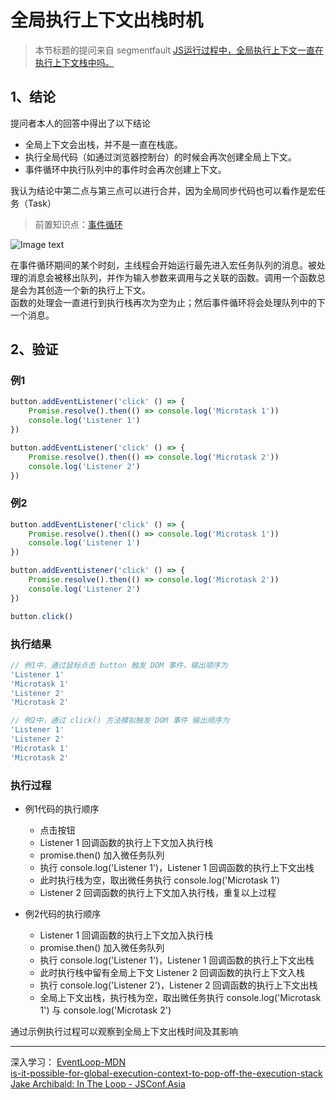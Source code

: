 # 全局执行上下文出栈时机

> 本节标题的提问来自 segmentfault [JS运行过程中，全局执行上下文一直在执行上下文栈中吗。](https://segmentfault.com/q/1010000015608763)  

## 1、结论
提问者本人的回答中得出了以下结论
- 全局上下文会出栈，并不是一直在栈底。
- 执行全局代码（如通过浏览器控制台）的时候会再次创建全局上下文。
- 事件循环中执行队列中的事件时会再次创建上下文。

我认为结论中第二点与第三点可以进行合并，因为全局同步代码也可以看作是宏任务（Task）

> 前置知识点：[事件循环](/base/浏览器/事件循环)  

![Image text](/浏览器/16740fa4cd9c6937.webp)

在事件循环期间的某个时刻，主线程会开始运行最先进入宏任务队列的消息。被处理的消息会被移出队列，并作为输入参数来调用与之关联的函数。调用一个函数总是会为其创造一个新的执行上下文。  
函数的处理会一直进行到执行栈再次为空为止；然后事件循环将会处理队列中的下一个消息。

## 2、验证

### 例1
```javascript
button.addEventListener('click' () => {
	Promise.resolve().then(() => console.log('Microtask 1'))
	console.log('Listener 1')
})

button.addEventListener('click' () => {
	Promise.resolve().then(() => console.log('Microtask 2'))
	console.log('Listener 2')
})
```

### 例2
```javascript
button.addEventListener('click' () => {
	Promise.resolve().then(() => console.log('Microtask 1'))
	console.log('Listener 1')
})

button.addEventListener('click' () => {
	Promise.resolve().then(() => console.log('Microtask 2'))
	console.log('Listener 2')
})

button.click()
```

### 执行结果
```javascript
// 例1中，通过鼠标点击 button 触发 DOM 事件，输出顺序为
'Listener 1' 
'Microtask 1'
'Listener 2'
'Microtask 2'

// 例2中，通过 click() 方法模拟触发 DOM 事件 输出顺序为
'Listener 1'
'Listener 2'
'Microtask 1'
'Microtask 2'
```
### 执行过程
- 例1代码的执行顺序
	- 点击按钮
	- Listener 1 回调函数的执行上下文加入执行栈
	- promise.then() 加入微任务队列
	- 执行 console.log('Listener 1')，Listener 1 回调函数的执行上下文出栈
	- 此时执行栈为空，取出微任务执行 console.log('Microtask 1')
	- Listener 2 回调函数的执行上下文加入执行栈，重复以上过程
	
- 例2代码的执行顺序
	- Listener 1 回调函数的执行上下文加入执行栈
	- promise.then() 加入微任务队列
	- 执行 console.log('Listener 1')，Listener 1 回调函数的执行上下文出栈
	- 此时执行栈中留有全局上下文 Listener 2 回调函数的执行上下文入栈
	- 执行 console.log('Listener 2')，Listener 2 回调函数的执行上下文出栈
	- 全局上下文出栈，执行栈为空，取出微任务执行 console.log('Microtask 1') 与 console.log('Microtask 2')

通过示例执行过程可以观察到全局上下文出栈时间及其影响

---

深入学习：
[EventLoop-MDN](https://developer.mozilla.org/zh-CN/docs/Web/JavaScript/EventLoop)  
[is-it-possible-for-global-execution-context-to-pop-off-the-execution-stack](https://stackoverflow.com/questions/33869145/is-it-possible-for-global-execution-context-to-pop-off-the-execution-stack)  
[Jake Archibald: In The Loop - JSConf.Asia](https://www.youtube.com/watch?v=cCOL7MC4Pl0&t=1592s)  

